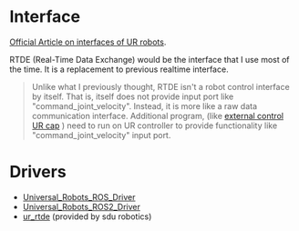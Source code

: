 # Interface
[Official Article on interfaces of UR robots](https://www.universal-robots.com/articles/ur/interface-communication/overview-of-client-interfaces/).

RTDE (Real-Time Data Exchange) would be the interface that I use most of the time. It is a replacement to previous realtime interface.
> Unlike what I previously thought, RTDE isn't a robot control interface by itself. That is, itself does not provide input port like "command_joint_velocity". Instead, it is more like a raw data communication interface. Additional program, (like [external control UR cap](https://github.com/UniversalRobots/Universal_Robots_ExternalControl_URCap) ) need to run on UR controller to provide functionality like "command_joint_velocity" input port. 

# Drivers
- [Universal_Robots_ROS_Driver](https://github.com/UniversalRobots/Universal_Robots_ROS_Driver)
- [Universal_Robots_ROS2_Driver](https://github.com/UniversalRobots/Universal_Robots_ROS2_Driver)
- [ur_rtde](https://gitlab.com/sdurobotics/ur_rtde) (provided by sdu robotics)